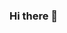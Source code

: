 ### Hi there 👋

<!--
**selye/selye** is a ✨ _special_ ✨ repository because its `README.md` (this file) appears on your GitHub profile.

Here are some ideas to get you started:

- 🔭 I’m currently working on Hangzhou
- 🌱 I’m currently learning React
- :family:  Married have a child
- :sparkles: I want to be a Software engineer
-->
